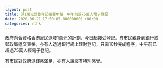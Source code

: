 ```yaml
---
layout: post
title: 派1萬元計劃今起接受申請　中午前逾75萬人電子登記
date: 2020-06-21 17:50:05.000000000 +08:00
categories: rthk
---
```


政府向合資格香港居民派發1萬元的計劃，今日起接受登記。有市民親身到銀行或郵政局遞交表格，亦有人透過銀行網上理財登記，只需10秒完成程序，中午前已超過75萬人經電子登記。

有市民對政府派錢感滿足，亦有人說沒有特別感覺。
